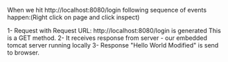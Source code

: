 
When we hit http://localhost:8080/login following sequence of events happen:(Right click on page and click inspect)

1- Request with Request URL: http://localhost:8080/login is generated
   This is a GET method. 
2- It receives response from server - our embedded tomcat server running locally 
3- Response "Hello World Modified" is send to browser.

